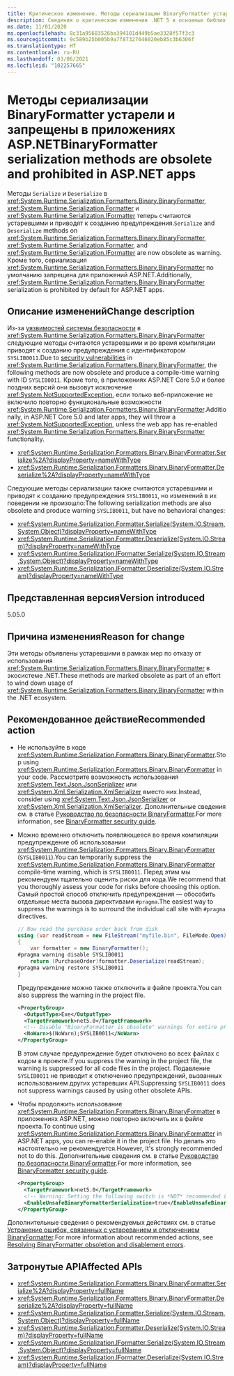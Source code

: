 ```yaml
---
title: Критическое изменение. Методы сериализации BinaryFormatter устарели и запрещены в приложениях ASP.NET
description: Сведения о критическом изменении .NET 5 в основных библиотеках .NET, где методы сериализации и десериализации BinaryFormatter, Formatter и IFormatter устарели.
ms.date: 11/01/2020
ms.openlocfilehash: 8c31a95683526ba394101d449b5ae3328f57f3c3
ms.sourcegitcommit: 9c589b25b005b9a7f87327646020eb85c3b6306f
ms.translationtype: HT
ms.contentlocale: ru-RU
ms.lasthandoff: 03/06/2021
ms.locfileid: "102257665"
---
```

# <a name="binaryformatter-serialization-methods-are-obsolete-and-prohibited-in-aspnet-apps"></a><span data-ttu-id="e4591-103">Методы сериализации BinaryFormatter устарели и запрещены в приложениях ASP.NET</span><span class="sxs-lookup"><span data-stu-id="e4591-103">BinaryFormatter serialization methods are obsolete and prohibited in ASP.NET apps</span></span>

<span data-ttu-id="e4591-104">Методы `Serialize` и `Deserialize` в <xref:System.Runtime.Serialization.Formatters.Binary.BinaryFormatter>, <xref:System.Runtime.Serialization.Formatter> и <xref:System.Runtime.Serialization.IFormatter> теперь считаются устаревшими и приводят к созданию предупреждения.</span><span class="sxs-lookup"><span data-stu-id="e4591-104">`Serialize` and `Deserialize` methods on <xref:System.Runtime.Serialization.Formatters.Binary.BinaryFormatter>, <xref:System.Runtime.Serialization.Formatter>, and <xref:System.Runtime.Serialization.IFormatter> are now obsolete as warning.</span></span> <span data-ttu-id="e4591-105">Кроме того, сериализация <xref:System.Runtime.Serialization.Formatters.Binary.BinaryFormatter> по умолчанию запрещена для приложений ASP.NET.</span><span class="sxs-lookup"><span data-stu-id="e4591-105">Additionally, <xref:System.Runtime.Serialization.Formatters.Binary.BinaryFormatter> serialization is prohibited by default for ASP.NET apps.</span></span>

## <a name="change-description"></a><span data-ttu-id="e4591-106">Описание изменений</span><span class="sxs-lookup"><span data-stu-id="e4591-106">Change description</span></span>

<span data-ttu-id="e4591-107">Из-за [уязвимостей системы безопасности](../../../../standard/serialization/binaryformatter-security-guide.md#binaryformatter-security-vulnerabilities) в <xref:System.Runtime.Serialization.Formatters.Binary.BinaryFormatter> следующие методы считаются устаревшими и во время компиляции приводят к созданию предупреждения с идентификатором `SYSLIB0011`.</span><span class="sxs-lookup"><span data-stu-id="e4591-107">Due to [security vulnerabilities](../../../../standard/serialization/binaryformatter-security-guide.md#binaryformatter-security-vulnerabilities) in <xref:System.Runtime.Serialization.Formatters.Binary.BinaryFormatter>, the following methods are now obsolete and produce a compile-time warning with ID `SYSLIB0011`.</span></span> <span data-ttu-id="e4591-108">Кроме того, в приложениях ASP.NET Core 5.0 и более поздних версий они вызовут исключение <xref:System.NotSupportedException>, если только веб-приложение не включило повторно функциональные возможности <xref:System.Runtime.Serialization.Formatters.Binary.BinaryFormatter>.</span><span class="sxs-lookup"><span data-stu-id="e4591-108">Additionally, in ASP.NET Core 5.0 and later apps, they will throw a <xref:System.NotSupportedException>, unless the web app has re-enabled <xref:System.Runtime.Serialization.Formatters.Binary.BinaryFormatter> functionality.</span></span>

- <xref:System.Runtime.Serialization.Formatters.Binary.BinaryFormatter.Serialize%2A?displayProperty=nameWithType>
- <xref:System.Runtime.Serialization.Formatters.Binary.BinaryFormatter.Deserialize%2A?displayProperty=nameWithType>

<span data-ttu-id="e4591-109">Следующие методы сериализации также считаются устаревшими и приводят к созданию предупреждения `SYSLIB0011`, но изменений в их поведении не произошло:</span><span class="sxs-lookup"><span data-stu-id="e4591-109">The following serialization methods are also obsolete and produce warning `SYSLIB0011`, but have no behavioral changes:</span></span>

- <xref:System.Runtime.Serialization.Formatter.Serialize(System.IO.Stream,System.Object)?displayProperty=nameWithType>
- <xref:System.Runtime.Serialization.Formatter.Deserialize(System.IO.Stream)?displayProperty=nameWithType>
- <xref:System.Runtime.Serialization.IFormatter.Serialize(System.IO.Stream,System.Object)?displayProperty=nameWithType>
- <xref:System.Runtime.Serialization.IFormatter.Deserialize(System.IO.Stream)?displayProperty=nameWithType>

## <a name="version-introduced"></a><span data-ttu-id="e4591-110">Представленная версия</span><span class="sxs-lookup"><span data-stu-id="e4591-110">Version introduced</span></span>

<span data-ttu-id="e4591-111">5.0</span><span class="sxs-lookup"><span data-stu-id="e4591-111">5.0</span></span>

## <a name="reason-for-change"></a><span data-ttu-id="e4591-112">Причина изменения</span><span class="sxs-lookup"><span data-stu-id="e4591-112">Reason for change</span></span>

<span data-ttu-id="e4591-113">Эти методы объявлены устаревшими в рамках мер по отказу от использования <xref:System.Runtime.Serialization.Formatters.Binary.BinaryFormatter> в экосистеме .NET.</span><span class="sxs-lookup"><span data-stu-id="e4591-113">These methods are marked obsolete as part of an effort to wind down usage of <xref:System.Runtime.Serialization.Formatters.Binary.BinaryFormatter> within the .NET ecosystem.</span></span>

## <a name="recommended-action"></a><span data-ttu-id="e4591-114">Рекомендованное действие</span><span class="sxs-lookup"><span data-stu-id="e4591-114">Recommended action</span></span>

- <span data-ttu-id="e4591-115">Не используйте в коде <xref:System.Runtime.Serialization.Formatters.Binary.BinaryFormatter>.</span><span class="sxs-lookup"><span data-stu-id="e4591-115">Stop using <xref:System.Runtime.Serialization.Formatters.Binary.BinaryFormatter> in your code.</span></span> <span data-ttu-id="e4591-116">Рассмотрите возможность использования <xref:System.Text.Json.JsonSerializer> или <xref:System.Xml.Serialization.XmlSerializer> вместо них.</span><span class="sxs-lookup"><span data-stu-id="e4591-116">Instead, consider using <xref:System.Text.Json.JsonSerializer> or <xref:System.Xml.Serialization.XmlSerializer>.</span></span> <span data-ttu-id="e4591-117">Дополнительные сведения см. в статье [Руководство по безопасности BinaryFormatter](../../../../standard/serialization/binaryformatter-security-guide.md).</span><span class="sxs-lookup"><span data-stu-id="e4591-117">For more information, see [BinaryFormatter security guide](../../../../standard/serialization/binaryformatter-security-guide.md).</span></span>

- <span data-ttu-id="e4591-118">Можно временно отключить появляющееся во время компиляции предупреждение об использовании <xref:System.Runtime.Serialization.Formatters.Binary.BinaryFormatter> (`SYSLIB0011`).</span><span class="sxs-lookup"><span data-stu-id="e4591-118">You can temporarily suppress the <xref:System.Runtime.Serialization.Formatters.Binary.BinaryFormatter> compile-time warning, which is `SYSLIB0011`.</span></span> <span data-ttu-id="e4591-119">Перед этим мы рекомендуем тщательно оценить риски для кода.</span><span class="sxs-lookup"><span data-stu-id="e4591-119">We recommend that you thoroughly assess your code for risks before choosing this option.</span></span> <span data-ttu-id="e4591-120">Самый простой способ отключить предупреждения — обособить отдельные места вызова директивами `#pragma`.</span><span class="sxs-lookup"><span data-stu-id="e4591-120">The easiest way to suppress the warnings is to surround the individual call site with `#pragma` directives.</span></span>

  ```csharp
  // Now read the purchase order back from disk
  using (var readStream = new FileStream("myfile.bin", FileMode.Open))
  {
      var formatter = new BinaryFormatter();
  #pragma warning disable SYSLIB0011
      return (PurchaseOrder)formatter.Deserialize(readStream);
  #pragma warning restore SYSLIB0011
  }
  ```

  <span data-ttu-id="e4591-121">Предупреждение можно также отключить в файле проекта.</span><span class="sxs-lookup"><span data-stu-id="e4591-121">You can also suppress the warning in the project file.</span></span>

  ```xml
  <PropertyGroup>
    <OutputType>Exe</OutputType>
    <TargetFramework>net5.0</TargetFramework>
    <!-- Disable "BinaryFormatter is obsolete" warnings for entire project -->
    <NoWarn>$(NoWarn);SYSLIB0011</NoWarn>
  </PropertyGroup>
  ```

  <span data-ttu-id="e4591-122">В этом случае предупреждение будет отключено во всех файлах с кодом в проекте.</span><span class="sxs-lookup"><span data-stu-id="e4591-122">If you suppress the warning in the project file, the warning is suppressed for all code files in the project.</span></span> <span data-ttu-id="e4591-123">Подавление `SYSLIB0011` не приводит к отключению предупреждений, вызванных использованием других устаревших API.</span><span class="sxs-lookup"><span data-stu-id="e4591-123">Suppressing `SYSLIB0011` does not suppress warnings caused by using other obsolete APIs.</span></span>

- <span data-ttu-id="e4591-124">Чтобы продолжить использование <xref:System.Runtime.Serialization.Formatters.Binary.BinaryFormatter> в приложениях ASP.NET, можно повторно включить их в файле проекта.</span><span class="sxs-lookup"><span data-stu-id="e4591-124">To continue using <xref:System.Runtime.Serialization.Formatters.Binary.BinaryFormatter> in ASP.NET apps, you can re-enable it in the project file.</span></span> <span data-ttu-id="e4591-125">Но делать это настоятельно не рекомендуется.</span><span class="sxs-lookup"><span data-stu-id="e4591-125">However, it's strongly recommended not to do this.</span></span> <span data-ttu-id="e4591-126">Дополнительные сведения см. в статье [Руководство по безопасности BinaryFormatter](../../../../standard/serialization/binaryformatter-security-guide.md).</span><span class="sxs-lookup"><span data-stu-id="e4591-126">For more information, see [BinaryFormatter security guide](../../../../standard/serialization/binaryformatter-security-guide.md).</span></span>

  ```xml
  <PropertyGroup>
    <TargetFramework>net5.0</TargetFramework>
    <!-- Warning: Setting the following switch is *NOT* recommended in web apps. -->
    <EnableUnsafeBinaryFormatterSerialization>true</EnableUnsafeBinaryFormatterSerialization>
  </PropertyGroup>
  ```

<span data-ttu-id="e4591-127">Дополнительные сведения о рекомендуемых действиях см. в статье [Устранение ошибок, связанных с устареванием и отключением BinaryFormatter](../../../../standard/serialization/binaryformatter-security-guide.md).</span><span class="sxs-lookup"><span data-stu-id="e4591-127">For more information about recommended actions, see [Resolving BinaryFormatter obsoletion and disablement errors](../../../../standard/serialization/binaryformatter-security-guide.md).</span></span>

## <a name="affected-apis"></a><span data-ttu-id="e4591-128">Затронутые API</span><span class="sxs-lookup"><span data-stu-id="e4591-128">Affected APIs</span></span>

- <xref:System.Runtime.Serialization.Formatters.Binary.BinaryFormatter.Serialize%2A?displayProperty=fullName>
- <xref:System.Runtime.Serialization.Formatters.Binary.BinaryFormatter.Deserialize%2A?displayProperty=fullName>
- <xref:System.Runtime.Serialization.Formatter.Serialize(System.IO.Stream,System.Object)?displayProperty=fullName>
- <xref:System.Runtime.Serialization.Formatter.Deserialize(System.IO.Stream)?displayProperty=fullName>
- <xref:System.Runtime.Serialization.IFormatter.Serialize(System.IO.Stream,System.Object)?displayProperty=fullName>
- <xref:System.Runtime.Serialization.IFormatter.Deserialize(System.IO.Stream)?displayProperty=fullName>

<!--

#### Category

- Core .NET libraries
- ASP.NET Core

### Affected APIs

- `Overload:System.Runtime.Serialization.Formatters.Binary.BinaryFormatter.Serialize`
- `Overload:System.Runtime.Serialization.Formatters.Binary.BinaryFormatter.Deserialize`
- `M:System.Runtime.Serialization.Formatter.Serialize(System.IO.Stream,System.Object)`
- `M:System.Runtime.Serialization.Formatter.Deserialize(System.IO.Stream)`
- `M:System.Runtime.Serialization.IFormatter.Serialize(System.IO.Stream,System.Object)`
- `M:System.Runtime.Serialization.IFormatter.Deserialize(System.IO.Stream)`

-->
